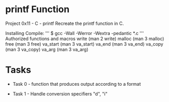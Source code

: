 # printf Function
Project 0x11 - C - printf
Recreate the printf function in C.

Installing
Compile:
'''
$ gcc -Wall -Werror -Wextra -pedantic *.c
'''
Authorized functions and macros
write (man 2 write)
malloc (man 3 malloc)
free (man 3 free)
va_start (man 3 va_start)
va_end (man 3 va_end)
va_copy (man 3 va_copy)
va_arg (man 3 va_arg)
# Tasks
+ Task 0 - function that produces output according to a format

+ Task 1 - Handle conversion specifiers "d", "i"


